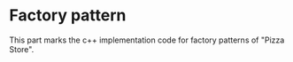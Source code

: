 # Factory pattern

This part marks the c++ implementation code for factory patterns of "Pizza Store". 


